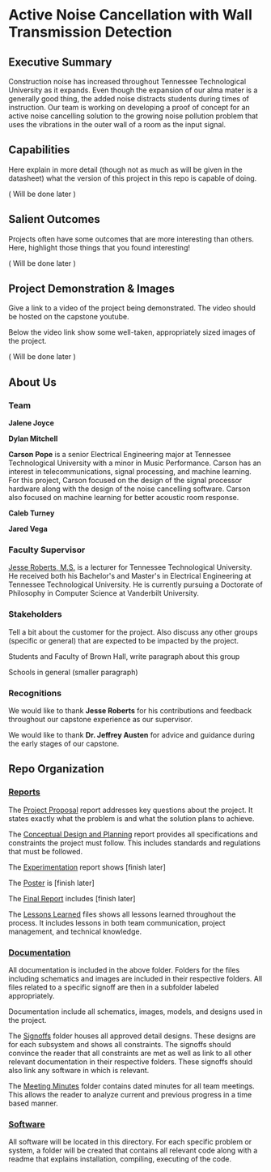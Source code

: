 # Active Noise Cancellation with Wall Transmission Detection

## Executive Summary

Construction noise has increased throughout Tennessee Technological University as it expands. Even though the expansion of our alma mater is a generally good thing, the added noise distracts students during times of instruction. Our team is working on developing a proof of concept for an active noise cancelling solution to the growing noise pollution problem that uses the vibrations in the outer wall of a room as the input signal. 

## Capabilities

Here explain in more detail (though not as much as will be given in the datasheet) what the version of this project in this repo is capable of doing.

( Will be done later )

## Salient Outcomes

Projects often have some outcomes that are more interesting than others. Here, highlight those things that you found interesting!

( Will be done later )

## Project Demonstration & Images

Give a link to a video of the project being demonstrated. The video should be hosted on the capstone youtube.

Below the video link show some well-taken, appropriately sized images of the project.

( Will be done later )

## About Us

### Team

**Jalene Joyce**

**Dylan Mitchell**

**Carson Pope** is a senior Electrical Engineering major at Tennessee Technological University with a minor in Music Performance. Carson has an interest in telecommunications, signal processing, and machine learning. For this project, Carson focused on the design of the signal processor hardware along with the design of the noise cancelling software. Carson also focused on machine learning for better acoustic room response.

**Caleb Turney**

**Jared Vega**

### Faculty Supervisor

[Jesse  Roberts, M.S.](https://www.tntech.edu/directory/engineering/faculty/jesse-roberts.php) is a lecturer for Tennessee Technological University. He received both his Bachelor's and Master's in Electrical Engineering at Tennessee Technological University. He is currently pursuing a Doctorate of Philosophy in Computer Science at Vanderbilt University.

### Stakeholders

Tell a bit about the customer for the project. Also discuss any other groups (specific or general) that are expected to be impacted by the project.

Students and Faculty of Brown Hall, write paragraph about this group
    
Schools in general (smaller paragraph)

### Recognitions

We would like to thank **Jesse Roberts** for his contributions and feedback throughout our capstone experience as our supervisor.

We would like to thank **Dr. Jeffrey Austen** for advice and guidance during the early stages of our capstone. 

## Repo Organization

### [Reports](/Reports)

The [Project Proposal](/Reports/Project%20Proposal/Project_ProposalV2.pdf) report addresses key questions about the project. It states exactly what the problem is and what the solution plans to achieve. 

The [Conceptual Design and Planning](/Reports/Conceptual%20Design/Conceptual_DesignV2.pdf) report provides all specifications and constraints the project must follow. This includes standards and regulations that must be followed.

The [Experimentation](/Reports/Experimentation) report shows [finish later]

The [Poster](/Reports/Poster) is [finish later]

The [Final Report](/Reports/Final%20Report) includes [finish later]

The [Lessons Learned](/Reports/Lessons%20Learned/Lessons%20Learned.md) files shows all lessons learned throughout the process. It includes lessons in both team communication, project management, and technical knowledge.

### [Documentation](/Documentation)

All documentation is included in the above folder. Folders for the files including schematics and images are included in their respective folders. All files related to a specific signoff are then in a subfolder labeled appropriately.

Documentation include all schematics, images, models, and designs used in the project. 

The [Signoffs](/Documentation/Signoffs) folder houses all approved detail designs. These designs are for each subsystem and shows all constraints. The signoffs should convince the reader that all constraints are met as well as link to all other relevant documentation in their respective folders. These signoffs should also link any software in which is relevant.

The [Meeting Minutes](/Documentation/Meeting%20Minutes) folder contains dated minutes for all team meetings. This allows the reader to analyze current and previous progress in a time based manner. 

### [Software](/Software)

All software will be located in this directory. For each specific problem or system, a folder will be created that contains all relevant code along with a readme that explains installation, compiling, executing of the code.
